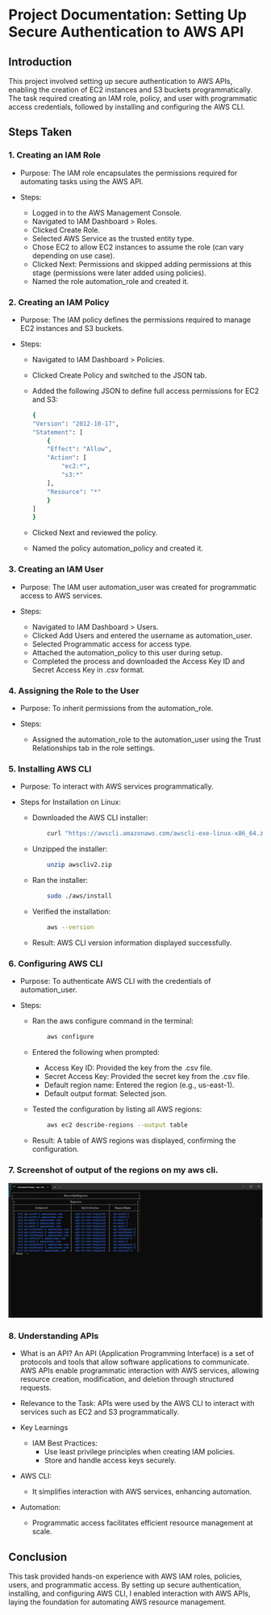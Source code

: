 # Project Documentation: Setting Up Secure Authentication to AWS API

## Introduction
This project involved setting up secure authentication to AWS APIs, enabling the creation of EC2 instances and S3 buckets programmatically. The task required creating an IAM role, policy, and user with programmatic access credentials, followed by installing and configuring the AWS CLI.

## Steps Taken
###  1. Creating an IAM Role
- Purpose: The IAM role encapsulates the permissions required for automating tasks using the AWS API.

- Steps:
    - Logged in to the AWS Management Console.
    - Navigated to IAM Dashboard > Roles.
    - Clicked Create Role.
    - Selected AWS Service as the trusted entity type.
    - Chose EC2 to allow EC2 instances to assume the role (can vary depending on use case).
    - Clicked Next: Permissions and skipped adding permissions at this stage (permissions were later added using policies).
    - Named the role automation_role and created it.


### 2. Creating an IAM Policy
- Purpose: The IAM policy defines the permissions required to manage EC2 instances and S3 buckets.

- Steps:
    - Navigated to IAM Dashboard > Policies.
    - Clicked Create Policy and switched to the JSON tab.
    - Added the following JSON to define full access permissions for EC2 and S3:

        ```bash
        {
        "Version": "2012-10-17",
        "Statement": [
            {
            "Effect": "Allow",
            "Action": [
                "ec2:*",
                "s3:*"
            ],
            "Resource": "*"
            }
        ]
        }
        ```

    - Clicked Next and reviewed the policy.
    - Named the policy automation_policy and created it.


### 3. Creating an IAM User
- Purpose: The IAM user automation_user was created for programmatic access to AWS services.

- Steps:
    - Navigated to IAM Dashboard > Users.
    - Clicked Add Users and entered the username as automation_user.
    - Selected Programmatic access for access type.
    - Attached the automation_policy to this user during setup.
    - Completed the process and downloaded the Access Key ID and Secret Access Key in .csv format.


### 4. Assigning the Role to the User
- Purpose: To inherit permissions from the automation_role.

- Steps:
    - Assigned the automation_role to the automation_user using the Trust Relationships tab in the role settings.


### 5. Installing AWS CLI
- Purpose: To interact with AWS services programmatically.

- Steps for Installation on Linux:
    - Downloaded the AWS CLI installer:
        ```bash
            curl "https://awscli.amazonaws.com/awscli-exe-linux-x86_64.zip" -o "awscliv2.zip"
        ```

    - Unzipped the installer:
        ```bash
            unzip awscliv2.zip
        ```

    - Ran the installer:
        ```bash
            sudo ./aws/install
        ```

    - Verified the installation:
        ```bash
            aws --version
        ```

    - Result: AWS CLI version information displayed successfully.


### 6. Configuring AWS CLI
- Purpose: To authenticate AWS CLI with the credentials of automation_user.

- Steps:
    - Ran the aws configure command in the terminal:
        ```bash
            aws configure
        ```
        
    - Entered the following when prompted:
        - Access Key ID: Provided the key from the .csv file.
        - Secret Access Key: Provided the secret key from the .csv file.
        - Default region name: Entered the region (e.g., us-east-1).
        - Default output format: Selected json.

    - Tested the configuration by listing all AWS regions:
        ```bash
            aws ec2 describe-regions --output table
        ```

    - Result: A table of AWS regions was displayed, confirming the configuration.


### 7. Screenshot of output of the regions on my aws cli.
![alt text](./aws_region_list_table.png)


### 8. Understanding APIs
- What is an API?
An API (Application Programming Interface) is a set of protocols and tools that allow software applications to communicate.
AWS APIs enable programmatic interaction with AWS services, allowing resource creation, modification, and deletion through structured requests.

- Relevance to the Task:
APIs were used by the AWS CLI to interact with services such as EC2 and S3 programmatically.

- Key Learnings
    - IAM Best Practices:
        - Use least privilege principles when creating IAM policies.
        - Store and handle access keys securely.

- AWS CLI:
    - It simplifies interaction with AWS services, enhancing automation.

- Automation:
    - Programmatic access facilitates efficient resource management at scale.


## Conclusion
This task provided hands-on experience with AWS IAM roles, policies, users, and programmatic access. By setting up secure authentication, installing, and configuring AWS CLI, I enabled interaction with AWS APIs, laying the foundation for automating AWS resource management.